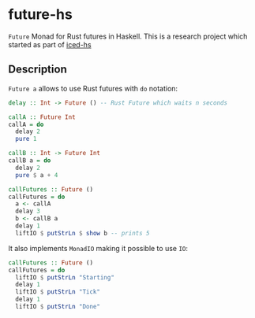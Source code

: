 # future-hs

`Future` Monad for Rust futures in Haskell.
This is a research project which started as part
of [iced-hs](https://github.com/ibaryshnikov/iced-hs)

## Description

`Future a` allows to use Rust futures with `do` notation:

```haskell
delay :: Int -> Future () -- Rust Future which waits n seconds

callA :: Future Int
callA = do
  delay 2
  pure 1

callB :: Int -> Future Int
callB a = do
  delay 2
  pure $ a + 4

callFutures :: Future ()
callFutures = do
  a <- callA
  delay 3
  b <- callB a
  delay 1
  liftIO $ putStrLn $ show b -- prints 5
```

It also implements `MonadIO` making it possible to use `IO`:

```haskell
callFutures :: Future ()
callFutures = do
  liftIO $ putStrLn "Starting"
  delay 1
  liftIO $ putStrLn "Tick"
  delay 1
  liftIO $ putStrLn "Done"
```

